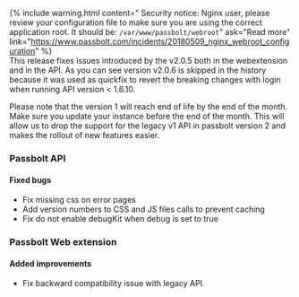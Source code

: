 {% include warning.html
    content=" Security notice: Nginx user, please review your configuration file to make sure you are using the correct application root. It should be: `/var/www/passbolt/webroot`"
    ask="Read more"
    link="https://www.passbolt.com/incidents/20180509_nginx_webroot_configuration"
%}
<br>
This release fixes issues introduced by the v2.0.5 both in the webextension and in the API. As you can see 
version v2.0.6 is skipped in the history because it was used as quickfix to revert the breaking 
changes with login when running API version < 1.6.10.

Please note that the version 1 will reach end of life by the end of the month. Make sure you 
update your instance before the end of the month. This will allow us to drop the support for 
the legacy v1 API in passbolt version 2 and makes the rollout of new features easier. 

### Passbolt API
#### Fixed bugs

- Fix missing css on error pages
- Add version numbers to CSS and JS files calls to prevent caching
- Fix do not enable debugKit when debug is set to true

### Passbolt Web extension
#### Added improvements

- Fix backward compatibility issue with legacy API.